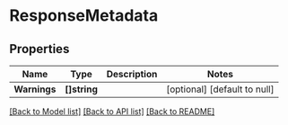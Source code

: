 # ResponseMetadata

## Properties
Name | Type | Description | Notes
------------ | ------------- | ------------- | -------------
**Warnings** | **[]string** |  | [optional] [default to null]

[[Back to Model list]](../README.md#documentation-for-models) [[Back to API list]](../README.md#documentation-for-api-endpoints) [[Back to README]](../README.md)



